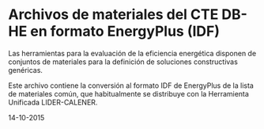 Archivos de materiales del CTE DB-HE en formato EnergyPlus (IDF)
==============================================================================

Las herramientas para la evaluación de la eficiencia energética disponen de
conjuntos de materiales para la definición de soluciones constructivas genéricas.

Este archivo contiene la conversión al formato IDF de EnergyPlus de la lista de
materiales común, que habitualmente se distribuye con la Herramienta Unificada
LIDER-CALENER.

14-10-2015

